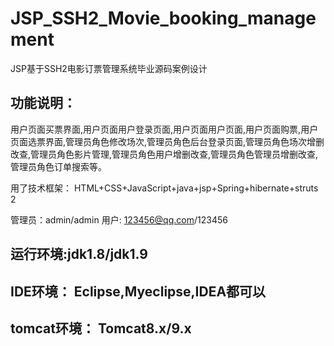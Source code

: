 # JSP_SSH2_Movie_booking_management
JSP基于SSH2电影订票管理系统毕业源码案例设计

## 功能说明：
  用户页面买票界面,用户页面用户登录页面,用户页面用户页面,用户页面购票,用户页面选票界面,管理员角色修改场次,管理员角色后台登录页面,管理员角色场次增删改查,管理员角色影片管理,管理员角色用户增删改查,管理员角色管理员增删改查,管理员角色订单搜索等。

用了技术框架： HTML+CSS+JavaScript+java+jsp+Spring+hibernate+struts 2

管理员：admin/admin
用户: 123456@qq.com/123456

## 运行环境:jdk1.8/jdk1.9
## IDE环境： Eclipse,Myeclipse,IDEA都可以
## tomcat环境： Tomcat8.x/9.x

